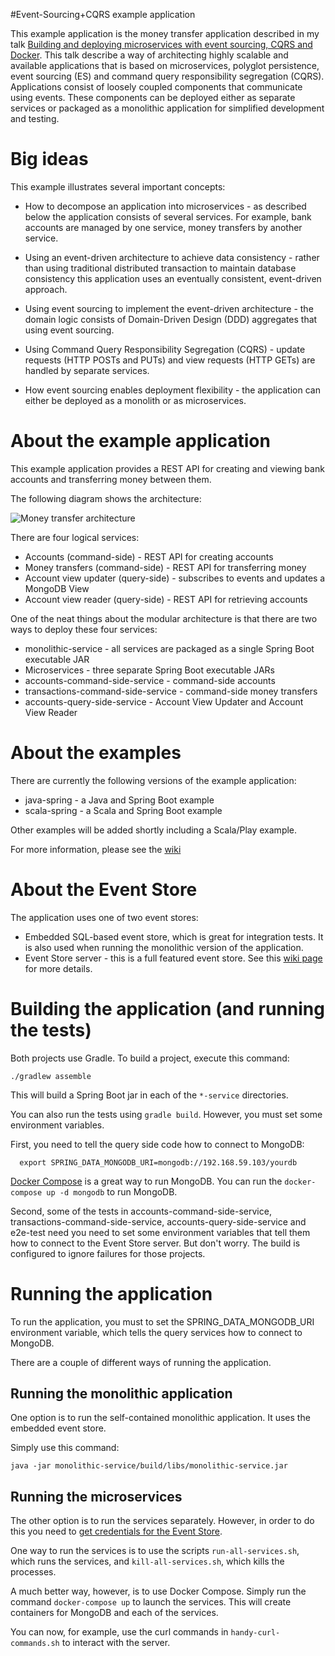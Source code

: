 #Event-Sourcing+CQRS example application

This example application is the money transfer application described in my talk [Building and deploying microservices with event sourcing, CQRS and Docker](http://plainoldobjects.com/presentations/building-and-deploying-microservices-with-event-sourcing-cqrs-and-docker/).
This talk describe a way of architecting highly scalable and available applications that is based on microservices, polyglot persistence,
event sourcing (ES) and command query responsibility segregation (CQRS).
Applications consist of loosely coupled components that communicate using events.
These components can be deployed either as separate services or packaged as a monolithic application for simplified development and testing.

# Big ideas

This example illustrates several important concepts:

* How to decompose an application into microservices - as described below the application consists of several services.
For example, bank accounts are managed by one service, money transfers by another service.

* Using an event-driven architecture to achieve data consistency - rather than using traditional distributed transaction to maintain database consistency this application uses an eventually consistent, event-driven approach.

* Using event sourcing to implement the event-driven architecture - the domain logic consists of Domain-Driven Design (DDD) aggregates that using event sourcing.

* Using Command Query Responsibility Segregation (CQRS) - update requests (HTTP POSTs and PUTs) and view requests (HTTP GETs) are handled by separate services.

* How event sourcing enables deployment flexibility - the application can either be deployed as a monolith or as microservices.

# About the example application

This example application provides a REST API for creating and viewing bank accounts and transferring money between them.

The following diagram shows the architecture:

![Money transfer architecture](https://github.com/cer/event-sourcing-examples/wiki/i/applicationarchitecture.png)

There are four logical services:

* Accounts (command-side) - REST API for creating accounts
* Money transfers (command-side) - REST API for transferring money
* Account view updater (query-side) - subscribes to events and updates a MongoDB View
* Account view reader (query-side) - REST API for retrieving accounts

One of the neat things about the modular architecture is that there are two ways to deploy these four services:

* monolithic-service - all services are packaged as a single Spring Boot executable JAR
* Microservices - three separate Spring Boot executable JARs
 * accounts-command-side-service - command-side accounts
 * transactions-command-side-service - command-side money transfers
 * accounts-query-side-service - Account View Updater and Account View Reader

# About the examples

There are currently the following versions of the example application:

  * java-spring - a Java and Spring Boot example
  * scala-spring - a Scala and Spring Boot example

Other examples will be added shortly including a Scala/Play example.

For more information, please see the [wiki](../../wiki)

# About the Event Store

The application uses one of two event stores:

* Embedded SQL-based event store, which is great for integration tests.
It is also used when running the monolithic version of the application.
* Event Store server - this is a full featured event store.
See this [wiki page](../../wiki/AboutTheEventStoreServer) for more details.

# Building the application (and running the tests)

Both projects use Gradle.
To build a project, execute this command:

```
./gradlew assemble
```

This will build a Spring Boot jar in each of the `*-service` directories.

You can also run the tests using `gradle build`.
However, you must set some environment variables.

First, you need to tell the query side code how to connect to MongoDB:

```
  export SPRING_DATA_MONGODB_URI=mongodb://192.168.59.103/yourdb
```

[Docker Compose](https://docs.docker.com/compose/) is a great way to run MongoDB.
You can run the `docker-compose up -d mongodb` to run MongoDB.

Second, some of the tests in accounts-command-side-service, transactions-command-side-service, accounts-query-side-service and e2e-test need you need to set some environment variables that tell them how to connect to the Event Store server.
But don't worry.
The build is configured to ignore failures for those projects.

# Running the application

To run the application, you must to set the SPRING_DATA_MONGODB_URI environment variable, which tells the query services how to connect to MongoDB.

There are a couple of different ways of running the application.

## Running the monolithic application

One option is to run the self-contained monolithic application.
It uses the embedded event store.

Simply use this command:

```
java -jar monolithic-service/build/libs/monolithic-service.jar
```

## Running the microservices

The other option is to run the services separately.
However, in order to do this you need to [get credentials for the Event Store](../../wiki/AboutTheEventStoreServer).

One way to run the services is to use the scripts `run-all-services.sh`, which runs the services, and `kill-all-services.sh`, which kills the processes.

A much better way, however, is to use Docker Compose.
Simply run the command `docker-compose up` to launch the services.
This will create containers for MongoDB and each of the services.

You can now, for example, use the curl commands in `handy-curl-commands.sh` to interact with the server.
